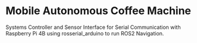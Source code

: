 # Mobile Autonomous Coffee Machine

Systems Controller and Sensor Interface for Serial Communication with Raspberry Pi 4B using rosserial_arduino to run ROS2 Navigation.
